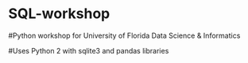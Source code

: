 # SQL-workshop

#Python workshop for University of Florida Data Science & Informatics

#Uses Python 2 with sqlite3 and pandas libraries
